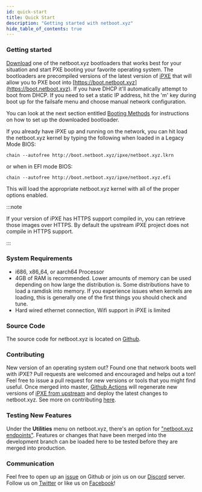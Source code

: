 ```yaml
---
id: quick-start
title: Quick Start
description: "Getting started with netboot.xyz"
hide_table_of_contents: true
---
```


### Getting started

[Download](https://netboot.xyz/downloads/) one of the netboot.xyz bootloaders that works best for your situation and start PXE booting your favorite operating system.  The bootloaders are precompiled versions of the latest version of [iPXE](https://github.com/ipxe/ipxe) that will allow you to PXE boot into [https://boot.netboot.xyz](https://boot.netboot.xyz).  If you have DHCP it'll automatically attempt to boot from DHCP.  If you need to set a static IP address, hit the 'm' key during boot up for the failsafe menu and choose manual network configuration.

You can look at the next section entitled [Booting Methods](https://netboot.xyz/docs/category/booting-methods) for instructions on how to set up the downloaded bootloader.

If you already have iPXE up and running on the network, you can hit load the netboot.xyz kernel by typing the following when loaded in a Legacy Mode BIOS:

```
chain --autofree http://boot.netboot.xyz/ipxe/netboot.xyz.lkrn
```

or when in EFI mode BIOS:

```
chain --autofree http://boot.netboot.xyz/ipxe/netboot.xyz.efi
```

This will load the appropriate netboot.xyz kernel with all of the proper options enabled.

:::note

If your version of iPXE has HTTPS support compiled in, you can retrieve those images over HTTPS. By default the upstream iPXE project does not compile in HTTPS support.

:::

### System Requirements

- i686, x86_64, or aarch64 Processor
- 4GB of RAM is recommended. Lower amounts of memory can be used depending on how large the distribution is. Some distributions have to load a ramdisk into memory. If you experience issues when kernels are loading, this is generally one of the first things you should check and tune.
- Hard wired ethernet connection, Wifi support in iPXE is limited

### Source Code

The source code for netboot.xyz is located on [Github](https://github.com/netbootxyz/netboot.xyz).

### Contributing

New version of an operating system out?  Found one that network boots well with iPXE?  Pull requests are welcomed and encouraged and helps out a ton!  Feel free to issue a pull request for new versions or tools that you might find useful.  Once merged into master, [Github Actions](https://github.com/netbootxyz/netboot.xyz/actions) will regenerate new versions of [iPXE from upstream](https://github.com/ipxe/ipxe) and deploy the latest changes to netboot.xyz.  See more on contributing [here](https://netboot.xyz/docs/contributing).

### Testing New Features

Under the **Utilities** menu on netboot.xyz, there's an option for ["netboot.xyz endpoints"](https://github.com/netbootxyz/netboot.xyz/blob/development/roles/netbootxyz/templates/menu/nbxyz.ipxe.j2).  Features or changes that have been merged into the development branch can be loaded here to be tested before they are merged into production.

### Communication

Feel free to open up an [issue](https://github.com/netbootxyz/netboot.xyz/issues/new/choose) on Github or join us on our [Discord](https://discord.gg/An6PA2a) server.  Follow us on [Twitter](https://twitter.com/netbootxyz) or like us on [Facebook](https://www.facebook.com/netboot.xyz)!
